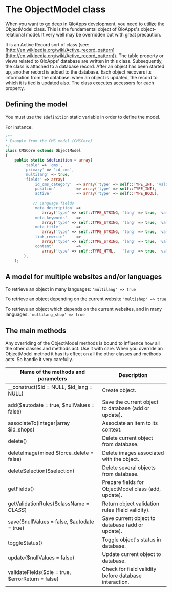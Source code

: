 # The ObjectModel class
When you want to go deep in QloApps development, you need to utilize the ObjectModel class. This is the fundamental object of QloApps's object-relational model. It very well may be overridden but with great precaution. 

It is an Active Record sort of class (see: [http://en.wikipedia.org/wiki/Active_record_pattern](http://en.wikipedia.org/wiki/Active_record_pattern)). The table property or views related to QloApps' database are written in this class. Subsequently, the class is attached to a database record. After an object has been started up, another record is added to the database. Each object recovers its information from the database. when an object is updated, the record to which it is tied is updated also. The class executes accessors for each property.

## Defining the model

You must use the `$definition` static variable in order to define the model.

For instance:

```php
/**
* Example from the CMS model (CMSCore)
*/
class CMSCore extends ObjectModel
{
    public static $definition = array(
        'table' => 'cms',
        'primary' => 'id_cms',
        'multilang' => true,
        'fields' => array(
            'id_cms_category'  => array('type' => self::TYPE_INT, 'validate' => 'isUnsignedInt'),
            'position'         => array('type' => self::TYPE_INT),
            'active'           => array('type' => self::TYPE_BOOL),
        
            // Language fields
            'meta_description' =>
                array('type' => self::TYPE_STRING, 'lang' => true, 'validate' => 'isGenericName', 'size' => 255),
            'meta_keywords'    =>
                array('type' => self::TYPE_STRING, 'lang' => true, 'validate' => 'isGenericName', 'size' => 255),
            'meta_title'       =>
                array('type' => self::TYPE_STRING, 'lang' => true, 'validate' => 'isGenericName', 'required' => true, 'size' => 128),
            'link_rewrite'     =>
                array('type' => self::TYPE_STRING, 'lang' => true, 'validate' => 'isLinkRewrite', 'required' => true, 'size' => 128),
            'content'          =>
                array('type' => self::TYPE_HTML,   'lang' => true, 'validate' => 'isString', 'size' => 3999999999999),
        ),
    );
```
## A model for multiple websites and/or languages

To retrieve an object in many languages:
`'multilang' => true`

To retrieve an object depending on the current website
`'multishop' => true`

To retrieve an object which depends on the current websites, and in many languages:
`'multilang_shop' => true`

## The main methods
Any overriding of the ObjectModel methods is bound to influence how all the other classes and methods act. Use it with care. When you override an ObjectModel method it has its effect on all the other classes and methods acts. So handle it very carefully.

| Name of the methods and parameters                | Description                                           |
| ------------------------------------------------- | ----------------------------------------------------- |
| __construct($id = NULL, $id_lang = NULL)          | Create object.                                        |
| add($autodate = true, $nullValues = false)        | Save the current object to database (add or update).  |
| associateTo(integer\|array $id_shops)              | Associate an item to its context.                    |
| delete()                                          | Delete current object from database.                  |
| deleteImage(mixed $force_delete = false)          | Delete images associated with the object.             |
| deleteSelection($selection)                       | Delete several objects from database.                 |
| getFields()                                       | Prepare fields for ObjectModel class (add, update).   |
| getValidationRules($className = _CLASS_)          | Return object validation rules (field validity).      |
| save($nullValues = false, $autodate = true)       | Save current object to database (add or update).      |
| toggleStatus()                                    | Toggle object's status in database.                   |
| update($nullValues = false)                       | Update current object to database.                    |
| validateFields($die = true, $errorReturn = false) | Check for field validity before database interaction. |